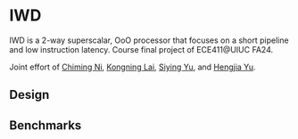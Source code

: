 # IWD
IWD is a 2-way superscalar, OoO processor that focuses on a short pipeline and low instruction latency. Course final project of ECE411@UIUC FA24.

Joint effort of [Chiming Ni](https://github.com/nice-mee), [Kongning Lai](https://github.com/kongninglai), [Siying Yu](https://github.com/FlippingLogic), and [Hengjia Yu](https://github.com/siriuxyu).

## Design

## Benchmarks
